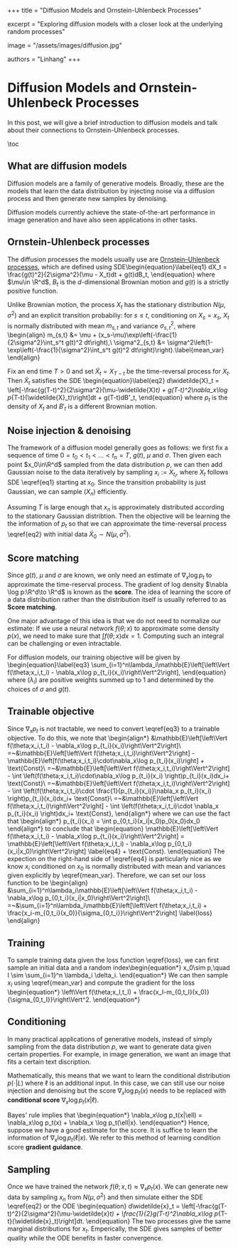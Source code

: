 +++
title = "Diffusion Models and Ornstein-Uhlenbeck Processes"

excerpt = "Exploring diffusion models with a closer look at the underlying random processes"

image = "/assets/images/diffusion.jpg"

authors = "Linhang"
+++

# Diffusion Models and Ornstein-Uhlenbeck Processes

In this post, we will give a brief introduction to diffusion models and talk about their connections to Ornstein-Uhlenbeck processes.


\toc


## What are diffusion models
Diffusion models are a family of generative models. Broadly, these are the models that learn the data distribution by injecting noise via a diffusion process and then generate new samples by denoising. 

Diffusion models currently achieve the state-of-the-art performance in image generation and have also seen applications in other tasks.


## Ornstein-Uhlenbeck processes
The diffusion processes the models usually use are [Ornstein–Uhlenbeck processes](https://en.wikipedia.org/wiki/Ornstein%E2%80%93Uhlenbeck_process), which are defined using SDE\begin{equation}\label{eq1}
    dX_t = \frac{g(t)^2}{2\sigma^2}(\mu - X_t)dt + g(t)dB_t,
\end{equation} where $\mu\in \R^d$, $B_t$ is the $d$-dimensional Brownian motion and $g(t)$ is a strictly positive function. 

Unlike Brownian motion, the process $X_t$ has the stationary distribution $N(\mu,\sigma^2)$ and an explicit transition probabiliy: for $s\leq t$, conditioning on $X_s = x_s$, $X_t$ is normally distributed with mean $m_{s,t}$ and variance $\sigma^2_{s,t}$, where \begin{align}
    m_{s,t} &= \mu + (x_s-\mu)\exp\left(-\frac{1}{2\sigma^2}\int_s^t g(t)^2 dt\right),\\
    \sigma^2_{s,t} &= \sigma^2\left(1-\exp\left(-\frac{1}{\sigma^2}\int_s^t g(t)^2 dt\right)\right).\label{mean_var}
\end{align}

Fix an end time $T>0$ and set $\widetilde X_t = X_{T-t}$ be the time-reversal process for $X_t$. Then $\widetilde X_t$ satisfies the SDE \begin{equation}\label{eq2}
    d\widetilde{X}_t = \left[-\frac{g(T-t)^2}{2\sigma^2}(\mu-\widetilde{X}_t) + g(T-t)^2\nabla_x\log p_{T-t}(\widetilde{X}_t)\right]dt + g(T-t)dB'_t,
\end{equation} where $p_t$ is the density of $X_t$ and $B'_t$ is a different Brownian motion.


## Noise injection & denoising
The framework of a diffusion model generally goes as follows: we first fix a sequence of time $0=t_0< t_1 <\dots< t_n = T$, $g(t)$, $\mu$ and $\sigma$. Then given each  point $x_0\in\R^d$ sampled from the data distribution $p$, we can then add Gaussian noise to the data iteratively by sampling $x_i := X_{t_i}$, where $X_t$ follows SDE \eqref{eq1} starting at $x_0$. Since the transition probability is just Gaussian, we can sample $(X_n)$ efficiently. 

Assuming $T$ is large enough that $x_n$ is approximately distributed according to the stationary Gaussian distribtion. Then the objective will be learning the the information of $p_t$ so that we can approximate the time-reversal process \eqref{eq2} with initial data $\widetilde{X}_0 \sim N(\mu,\sigma^2)$.


## Score matching

Since $g(t)$, $\mu$ and $\sigma$ are known, we only need an estimate of $\nabla_x\log p_t$ to approximate the time-reserval process. The gradient of log density $\nabla \log p:\R^d\to \R^d$ is known as the **score**. The idea of learning the score of a data distribution rather than the distribution itself is usually referred to as **Score matching**. 

One major advantage of this idea is that we do not need to normalize our estimate: If we use a neural network $f(\theta;x)$ to approximate some density $p(x)$, we need to make sure that $\int f(\theta;x)dx=1$. Computing such an integral can be challenging or even intractable. 

For diffusion models, our training objective will be given by \begin{equation}\label{eq3}
    \sum_{i=1}^n\lambda_i\mathbb{E}\left[\left\Vert f(\theta;x_i,t_i) - \nabla_x\log p_{t_i}(x_i)\right\Vert^2\right],
\end{equation} where $(\lambda_i)$ are positive weights summed up to $1$ and determined by the choices of $\sigma$ and $g(t)$.


## Trainable objective

Since $\nabla_xp_t$ is not tractable, we need to convert \eqref{eq3} to a trainable objective. To do this, we note that \begin{align*}
    &\mathbb{E}\left[\left\Vert f(\theta;x_i,t_i) - \nabla_x\log p_{t_i}(x_i)\right\Vert^2\right]\\
    =~&\mathbb{E}\left[\left\Vert f(\theta;x_i,t_i)\right\Vert^2\right] - \mathbb{E}\left[f(\theta;x_i,t_i)\cdot\nabla_x\log p_{t_i}(x_i)\right] + \text{Const}\\
    =~&\mathbb{E}\left[\left\Vert f(\theta;x_i,t_i)\right\Vert^2\right] - \int \left(f(\theta;x_i,t_i)\cdot\nabla_x\log p_{t_i}(x_i) \right)p_{t_i}(x_i)dx_i+ \text{Const}\\
    =~&\mathbb{E}\left[\left\Vert f(\theta;x_i,t_i)\right\Vert^2\right] - \int \left(f(\theta;x_i,t_i)\cdot \frac{1}{p_{t_i}(x_i)}\nabla_x p_{t_i}(x_i) \right)p_{t_i}(x_i)dx_i+ \text{Const}\\
    =~&\mathbb{E}\left[\left\Vert f(\theta;x_i,t_i)\right\Vert^2\right] - \int \left(f(\theta;x_i,t_i)\cdot \nabla_x p_{t_i}(x_i) \right)dx_i+ \text{Const},
\end{align*} where we can use the fact that \begin{align*}
    p_{t_i}(x_i) = \int p_{0,t_i}(x_i|x_0)p_0(x_0)dx_0
\end{align*} to conclude that \begin{equation}
    \mathbb{E}\left[\left\Vert f(\theta;x_i,t_i) - \nabla_x\log p_{t_i}(x_i)\right\Vert^2\right] = \mathbb{E}\left[\left\Vert f(\theta;x_i,t_i) - \nabla_x\log p_{0,t_i}(x_i|x_0)\right\Vert^2\right] \label{eq4} + \text{Const}.
\end{equation} The expection on the right-hand side of \eqref{eq4} is particularly nice as we know $x_i$ conditioned on $x_0$ is normally distributed with mean and variances given explicitly by \eqref{mean_var}. Therefore, we can set our loss function to be \begin{align}
    &\sum_{i=1}^n\lambda_i\mathbb{E}\left[\left\Vert f(\theta;x_i,t_i) - \nabla_x\log p_{0,t_i}(x_i|x_0)\right\Vert^2\right]\\
    =~&\sum_{i=1}^n\lambda_i\mathbb{E}\left[\left\Vert f(\theta;x_i,t_i) + \frac{x_i-m_{0,t_i}(x_0)}{\sigma_{0,t_i}}\right\Vert^2\right] \label{loss}
\end{align}

## Training
To sample training data given the loss function \eqref{loss}, we can first sample an initial data and a random index\begin{equation*}
    x_0\sim p,\quad I \sim \sum_{i=1}^n \lambda_i \delta_i.
\end{equation*} We can then sample $x_I$ using \eqref{mean_var} and compute the gradient for the loss \begin{equation*}
    \left\Vert f(\theta;x_I,t_I) + \frac{x_I-m_{0,t_I}(x_0)}{\sigma_{0,t_I}}\right\Vert^2.
\end{equation*}


## Conditioning
In many practical applications of generative models, instead of simply sampling from the data distribution $p$, we want to generate data given certain properties. For example, in image generation, we want an image that fits a certain text discription. 

Mathematically, this means that we want to learn the conditional distribution $p(\cdot|L)$ where $\ell$ is an additional input. In this case, we can still use our noise injection and denoising but the score $\nabla_x \log p_t(x)$ needs to be replaced with **conditional score** $\nabla_x \log p_t(x|\ell)$. 

Bayes' rule implies that \begin{equation*}
    \nabla_x\log p_t(x|\ell) = \nabla_x\log p_t(x) + \nabla_x \log p_t(\ell|x).
\end{equation*} Hence, suppose we have a good estimate for the score. It is suffice to learn the information of $\nabla_x \log p_t(\ell|x)$. We refer to this method of learning condition score **gradient guidance**.

## Sampling
Once we have trained the network $f(\theta;x,t)\approx \nabla_xp_t(x)$. We can generate new data by sampling $x_n$ from $N(\mu,\sigma^2)$ and then simulate either the SDE \eqref{eq2} or the ODE \begin{equation}
    d\widetilde{x}_t = \left[-\frac{g(T-t)^2}{2\sigma^2}(\mu-\widetilde{x}_t) + \frac{1}{2}g(T-t)^2\nabla_x\log p_{T-t}(\widetilde{x}_t)\right]dt.
\end{equation} The two processes give the same marginal distributions for $x_t$. Emperically, the SDE gives samples of better quality while the ODE benefits in faster convergence.
